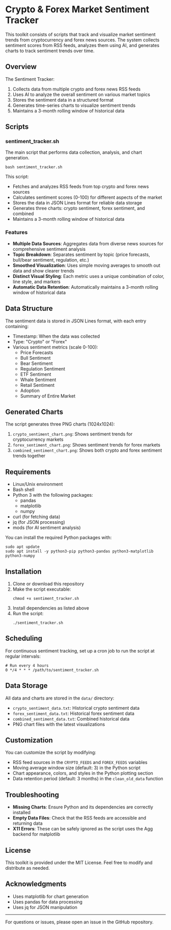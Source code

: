 # Crypto & Forex Market Sentiment Tracker

This toolkit consists of scripts that track and visualize market sentiment trends from cryptocurrency and forex news sources. The system collects sentiment scores from RSS feeds, analyzes them using AI, and generates charts to track sentiment trends over time.

## Overview

The Sentiment Tracker:

1. Collects data from multiple crypto and forex news RSS feeds
2. Uses AI to analyze the overall sentiment on various market topics
3. Stores the sentiment data in a structured format
4. Generates time-series charts to visualize sentiment trends
5. Maintains a 3-month rolling window of historical data

## Scripts

### sentiment_tracker.sh

The main script that performs data collection, analysis, and chart generation.

```
bash sentiment_tracker.sh
```

This script:
- Fetches and analyzes RSS feeds from top crypto and forex news sources
- Calculates sentiment scores (0-100) for different aspects of the market
- Stores the data in JSON Lines format for reliable data storage
- Generates three charts: crypto sentiment, forex sentiment, and combined
- Maintains a 3-month rolling window of historical data

### Features

- **Multiple Data Sources**: Aggregates data from diverse news sources for comprehensive sentiment analysis
- **Topic Breakdown**: Separates sentiment by topic (price forecasts, bull/bear sentiment, regulation, etc.)
- **Smoothed Visualization**: Uses simple moving averages to smooth out data and show clearer trends
- **Distinct Visual Styling**: Each metric uses a unique combination of color, line style, and markers
- **Automatic Data Retention**: Automatically maintains a 3-month rolling window of historical data

## Data Structure

The sentiment data is stored in JSON Lines format, with each entry containing:

- Timestamp: When the data was collected
- Type: "Crypto" or "Forex"
- Various sentiment metrics (scale 0-100):
  - Price Forecasts
  - Bull Sentiment
  - Bear Sentiment
  - Regulation Sentiment
  - ETF Sentiment
  - Whale Sentiment
  - Retail Sentiment
  - Adoption
  - Summary of Entire Market

## Generated Charts

The script generates three PNG charts (1024x1024):

1. `crypto_sentiment_chart.png`: Shows sentiment trends for cryptocurrency markets
2. `forex_sentiment_chart.png`: Shows sentiment trends for forex markets
3. `combined_sentiment_chart.png`: Shows both crypto and forex sentiment trends together

## Requirements

- Linux/Unix environment
- Bash shell
- Python 3 with the following packages:
  - pandas
  - matplotlib
  - numpy
- curl (for fetching data)
- jq (for JSON processing)
- mods (for AI sentiment analysis)

You can install the required Python packages with:

```
sudo apt update
sudo apt install -y python3-pip python3-pandas python3-matplotlib python3-numpy
```

## Installation

1. Clone or download this repository
2. Make the script executable:
   ```
   chmod +x sentiment_tracker.sh
   ```
3. Install dependencies as listed above
4. Run the script:
   ```
   ./sentiment_tracker.sh
   ```

## Scheduling

For continuous sentiment tracking, set up a cron job to run the script at regular intervals:

```
# Run every 4 hours
0 */4 * * * /path/to/sentiment_tracker.sh
```

## Data Storage

All data and charts are stored in the `data/` directory:

- `crypto_sentiment_data.txt`: Historical crypto sentiment data
- `forex_sentiment_data.txt`: Historical forex sentiment data
- `combined_sentiment_data.txt`: Combined historical data
- PNG chart files with the latest visualizations

## Customization

You can customize the script by modifying:

- RSS feed sources in the `CRYPTO_FEEDS` and `FOREX_FEEDS` variables
- Moving average window size (default: 3) in the Python script
- Chart appearance, colors, and styles in the Python plotting section
- Data retention period (default: 3 months) in the `clean_old_data` function

## Troubleshooting

- **Missing Charts**: Ensure Python and its dependencies are correctly installed
- **Empty Data Files**: Check that the RSS feeds are accessible and returning data
- **X11 Errors**: These can be safely ignored as the script uses the Agg backend for matplotlib

## License

This toolkit is provided under the MIT License. Feel free to modify and distribute as needed.

## Acknowledgments

- Uses matplotlib for chart generation
- Uses pandas for data processing
- Uses jq for JSON manipulation

---

For questions or issues, please open an issue in the GitHub repository.
